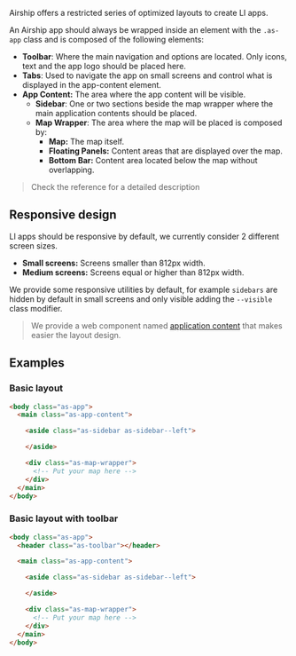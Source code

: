 Airship offers a restricted series of optimized layouts to create LI apps.

An Airship app should always be wrapped inside an element with the `.as-app` class and is composed of the following elements:

- **Toolbar**: Where the main navigation and options are located. Only icons, text and the app logo should be placed here.
- **Tabs**: Used to navigate the app on small screens and control what is displayed in the app-content element.
- **App Content:** The area where the app content will be visible.
  - **Sidebar**: One or two sections beside the map wrapper where the main application contents should be placed.
  - **Map Wrapper**: The area where the map will be placed is composed by:
    - **Map:** The map itself.
    - **Floating Panels:** Content areas that are displayed over the map.
    - **Bottom Bar:** Content area located below the map without overlapping.

> Check the reference for a detailed description 

## Responsive design

LI apps should be responsive by default, we currently consider 2 different screen sizes.

- **Small screens:** Screens smaller than 812px width.
- **Medium screens:** Screens equal or higher than 812px width.


We provide some responsive utilities by default, for example `sidebars` are hidden by default in small screens and only visible adding the `--visible` class modifier.

> We provide a web component named [application content](#) that makes easier the layout design.

## Examples

### Basic layout

```html
<body class="as-app">
  <main class="as-app-content">

    <aside class="as-sidebar as-sidebar--left">

    </aside>

    <div class="as-map-wrapper">
      <!-- Put your map here -->
    </div>
  </main>
</body>
```


### Basic layout with toolbar

```html
<body class="as-app">
  <header class="as-toolbar"></header>

  <main class="as-app-content">

    <aside class="as-sidebar as-sidebar--left">

    </aside>

    <div class="as-map-wrapper">
      <!-- Put your map here -->
    </div>
  </main>
</body>
```